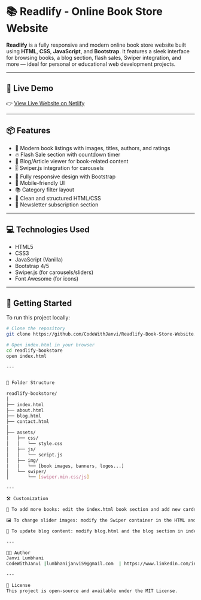 # 📚 Readlify - Online Book Store Website

**Readlify** is a fully responsive and modern online book store website built using **HTML**, **CSS**, **JavaScript**, and **Bootstrap**. It features a sleek interface for browsing books, a blog section, flash sales, Swiper integration, and more — ideal for personal or educational web development projects.

---

## 🔗 Live Demo

👉 [View Live Website on Netlify](https://687632dc021ae635c1b713be--readlifybookstorewebsite.netlify.app/)




---

## 📦 Features

- 📖 Modern book listings with images, titles, authors, and ratings  
- 🔥 Flash Sale section with countdown timer  
- 📝 Blog/Article viewer for book-related content  
- 🎚️ Swiper.js integration for carousels  
- 🎨 Fully responsive design with Bootstrap  
- 📱 Mobile-friendly UI  
- 📚 Category filter layout  
- 🧠 Clean and structured HTML/CSS  
- 💬 Newsletter subscription section  

---

## 💻 Technologies Used

- HTML5  
- CSS3  
- JavaScript (Vanilla)  
- Bootstrap 4/5  
- Swiper.js (for carousels/sliders)  
- Font Awesome (for icons)  

---

## 🚀 Getting Started

To run this project locally:

```bash
# Clone the repository
git clone https://github.com/CodeWithJanvi/Readlify-Book-Store-Website.git

# Open index.html in your browser
cd readlify-bookstore
open index.html

---


📁 Folder Structure

readlify-bookstore/
│
├── index.html
├── about.html
├── blog.html
├── contact.html
│
├── assets/
│   ├── css/
│   │   └── style.css
│   ├── js/
│   │   └── script.js
│   ├── img/
│   │   └── [book images, banners, logos...]
│   └── swiper/
│       └── [swiper.min.css/js]

---

🛠️ Customization

📘 To add more books: edit the index.html book section and add new cards.

🖼️ To change slider images: modify the Swiper container in the HTML and update image paths.

🧾 To update blog content: modify blog.html and the blog section in index.html.

---

🧑‍💻 Author
Janvi Lumbhani
CodeWithJanvi |lumbhanijanvi59@gmail.com  | https://www.linkedin.com/in/janvi-lumbhani-1580ab2a9/

---

📜 License
This project is open-source and available under the MIT License.


